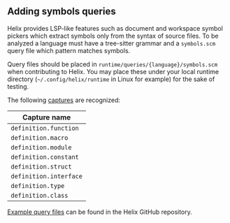 ## Adding symbols queries

Helix provides LSP-like features such as document and workspace symbol pickers
which extract symbols only from the syntax of source files. To be analyzed a
language must have a tree-sitter grammar and a `symbols.scm` query file which
pattern matches symbols.

Query files should be placed in `runtime/queries/{language}/symbols.scm`
when contributing to Helix. You may place these under your local runtime
directory (`~/.config/helix/runtime` in Linux for example) for the sake of
testing.

The following [captures][tree-sitter-captures] are recognized:

| Capture name           |
|---                     |
| `definition.function`  |
| `definition.macro`     |
| `definition.module`    |
| `definition.constant`  |
| `definition.struct`    |
| `definition.interface` |
| `definition.type`      |
| `definition.class`     |

[Example query files][example-queries] can be found in the Helix GitHub
repository.

[tree-sitter-captures]: https://tree-sitter.github.io/tree-sitter/using-parsers#capturing-nodes
[example-queries]: https://github.com/search?q=repo%3Ahelix-editor%2Fhelix+path%3A%2A%2A/symbols.scm&type=Code&ref=advsearch&l=&l=
